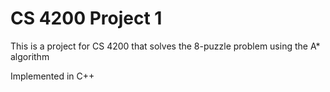 # CS 4200 Project 1

This is a project for CS 4200 that solves the 8-puzzle problem using
the A* algorithm

Implemented in C++
